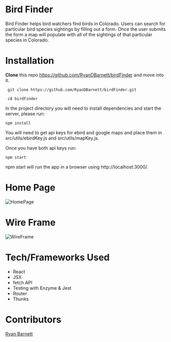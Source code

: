 # Bird Finder

Bird Finder helps bird watchers find birds in Colorado. Users can search for particular bird species sightings by filling out a form. Once the user submits the form a map will populate with all of the sightings of that particular species in Colorado.

# Installation

**Clone** this repo https://github.com/RyanDBarnett/birdFinder and move into it.

``` git clone https://github.com/RyanDBarnett/birdFinder.git```

``` cd birdFinder```

In the project directory you will need to install dependencies and start the server, please run:

```npm install```

You will need to get api keys for ebird and google maps and place them in src/utils/ebirdKey.js and src/utils/mapKey.js.

Once you have both api keys run:

```npm start```

npm start will run the app in a browser using http://localhost:3000/. 

# Home Page

![HomePage](https://github.com/RyanDBarnett/birdFinder/blob/master/src/media/bird-finder-screenshot.png)

# Wire Frame

![WireFrame](https://github.com/RyanDBarnett/birdFinder/blob/master/src/media/wire-frame.jpg)

# Tech/Frameworks Used

* React
* JSX
* fetch API
* Testing with Enzyme & Jest
* Router
* Thunks

# Contributors
[Ryan Barnett](https://github.com/RyanDBarnett)

